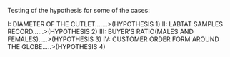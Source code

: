   Testing of the hypothesis for some of the cases:
  
  I: DIAMETER OF THE CUTLET.......>(HYPOTHESIS 1)
  II: LABTAT SAMPLES RECORD......>(HYPOTHESIS 2)
  III: BUYER'S RATIO(MALES AND FEMALES).....>(HYPOTHESIS 3)
  IV: CUSTOMER ORDER FORM AROUND THE GLOBE.....>(HYPOTHESIS 4)
